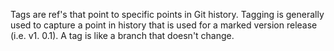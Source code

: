 <p>Tags are ref's that point to specific points in Git history. Tagging is generally used to capture a point in history that is used for a marked version release (i.e. v1. 0.1). A tag is like a branch that doesn't change.
</p>